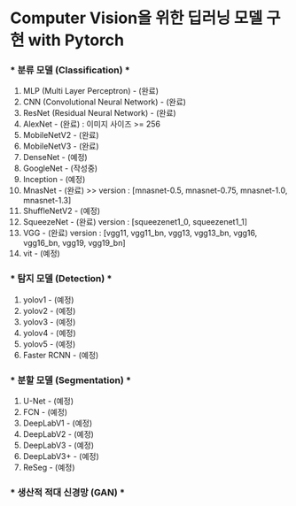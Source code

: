 # Computer Vision을 위한 딥러닝 모델 구현 with Pytorch
### * 분류 모델 (Classification) *
1. MLP (Multi Layer Perceptron) - (완료)
2. CNN (Convolutional Neural Network) - (완료)
3. ResNet (Residual Neural Network) - (완료)
4. AlexNet - (완료) : 이미지 사이즈 >= 256
5. MobileNetV2 - (완료)
6. MobileNetV3 - (완료)
7. DenseNet - (예정)
8. GoogleNet - (작성중)
9. Inception - (예정)
10. MnasNet - (완료) >> version : [mnasnet-0.5, mnasnet-0.75, mnasnet-1.0, mnasnet-1.3]
11. ShuffleNetV2 - (예정)
12. SqueezeNet - (완료) version : [squeezenet1_0, squeezenet1_1]
14. VGG - (완료) version : [vgg11, vgg11_bn, vgg13, vgg13_bn, vgg16, vgg16_bn, vgg19, vgg19_bn]
15. vit - (예정)
### * 탐지 모델 (Detection) *
1. yolov1 - (예정)
2. yolov2 - (예정)
3. yolov3 - (예정)
4. yolov4 - (예정)
5. yolov5 - (예정)
6. Faster RCNN - (예정)
### * 분할 모델 (Segmentation) *
1. U-Net - (예정)
2. FCN - (예정)
3. DeepLabV1 - (예정)
4. DeepLabV2 - (예정)
5. DeepLabV3 - (예정)
6. DeepLabV3+ - (예정)
7. ReSeg - (예정)
### * 생산적 적대 신경망 (GAN) *
